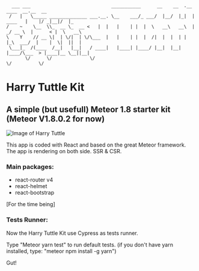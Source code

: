 ```
  ___ ___                              ___________      __    __  .__            ____  __.__  __   
 /   |   \_____ ______________ ___.__. \__    ___/_ ___/  |__/  |_|  |   ____   |    |/ _|__|/  |_ 
/    ~    \__  \\_  __ \_  __ <   |  |   |    | |  |  \   __\   __\  | _/ __ \  |      < |  \   __\
\    Y    // __ \|  | \/|  | \/\___  |   |    | |  |  /|  |  |  | |  |_\  ___/  |    |  \|  ||  |  
 \___|_  /(____  /__|   |__|   / ____|   |____| |____/ |__|  |__| |____/\___  > |____|__ \__||__|  
       \/      \/              \/                                           \/          \/         

```
# Harry Tuttle Kit
## A simple (but usefull) Meteor 1.8 starter kit (Meteor V1.8.0.2 for now) 

![Image of Harry Tuttle](https://media.giphy.com/media/55bqPxog68ayLqEvc7/giphy.gif)

This app is coded with React and based on the great Meteor framework. 
The app is rendering on both side. SSR & CSR.

### Main packages: 

* react-router v4
* react-helmet
* react-bootstrap

[For the time being]

### Tests Runner: 

Now the Harry Tuttle Kit use Cypress as tests runner.

Type "Meteor yarn test" to run default tests.
(if you don't have yarn installed, type: "meteor npm install -g yarn")

Gut!
